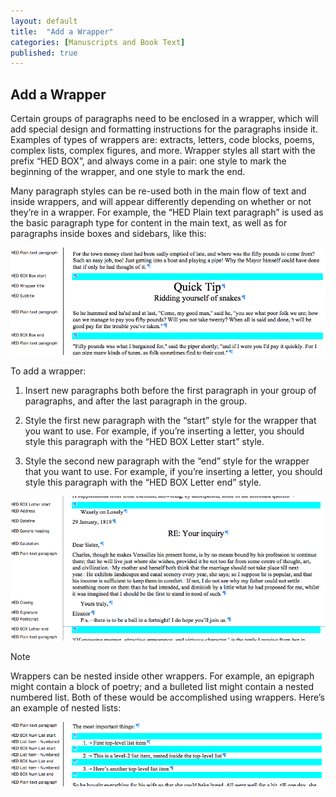 ```yaml
---
layout: default
title:  "Add a Wrapper"
categories: [Manuscripts and Book Text]
published: true
---
```


<section data-type="chapter" class="hsecchapter" data-hederis-type="hsecchapter" id="plZ3FNpKw"><h1 data-hederis-type="hblkchaptitle" class="hblkchaptitle" id="pg8JcknQN">Add a Wrapper</h1>
    <p class="hblkp" data-hederis-type="hblkp" id="pDUjpL7xO">Certain groups of paragraphs need to be enclosed in a wrapper, which will add special design and formatting instructions for the paragraphs inside it. Examples of types of wrappers are: extracts, letters, code blocks, poems, complex lists, complex figures, and more. Wrapper styles all start with the prefix &#8220;HED BOX&#8221;, and always come in a pair: one style to mark the beginning of the wrapper, and one style to mark the end.</p>
    <p class="hblkp" data-hederis-type="hblkp" id="pAYF04L7n">Many paragraph styles can be re-used both in the main flow of text and inside wrappers, and will appear differently depending on whether or not they&#8217;re in a wrapper. For example, the &#8220;HED Plain text paragraph&#8221; is used as the basic paragraph type for content in the main text, as well as for paragraphs inside boxes and sidebars, like this:</p>
    <img data-hederis-type="hblkimg" class="hblkimg" id="pWa0VqGp8" src="/images/wrapper1.png"/>
    <p class="hblkp" data-hederis-type="hblkp" id="psUvqqwJJ">To add a wrapper:</p>
    <ol class="hwprnum-liststart" data-hederis-type="hwprnum-liststart" id="pwhFpGENJ"><li class="hblkoli" data-hederis-type="hblkoli" id="linpPWhza7"><p class="hblkoli" data-hederis-type="hblkoli" id="pC2PPcycw">Insert new paragraphs both before the first paragraph in your group of paragraphs, and after the last paragraph in the group.</p></li>
    <li class="hblkoli" data-hederis-type="hblkoli" id="liouIGW6rk"><p class="hblkoli" data-hederis-type="hblkoli" id="pnqq44Iq0">Style the first new paragraph with the &#8220;start&#8221; style for the wrapper that you want to use. For example, if you&#8217;re inserting a letter, you should style this paragraph with the &#8220;HED BOX Letter start&#8221; style.</p></li>
    <li class="hblkoli" data-hederis-type="hblkoli" id="liW6uMi9Z0"><p class="hblkoli" data-hederis-type="hblkoli" id="peaiaHQMn">Style the second new paragraph with the &#8220;end&#8221; style for the wrapper that you want to use. For example, if you&#8217;re inserting a letter, you should style this paragraph with the &#8220;HED BOX Letter end&#8221; style.</p></li>
    </ol>
    <img data-hederis-type="hblkimg" class="hblkimg" id="p43p1U5HN" src="/images/letter1.png"/>
    <aside class="hwprbox box" data-hederis-type="hwprboxstart" id="pLsdB6Azd" data-type="sidebar"><p class="hblktype" data-hederis-type="hblktype" id="pTI8RvTGP">Note</p>
    <p class="hblkp" data-hederis-type="hblkp" id="p8ZwMd3Fx">Wrappers can be nested inside other wrappers. For example, an epigraph might contain a block of poetry; and a bulleted list might contain a nested numbered list. Both of these would be accomplished using wrappers. Here&#8217;s an example of nested lists:</p>
    </aside>
    <img data-hederis-type="hblkimg" class="hblkimg" id="p6u9lgSCY" src="/images/list1.png"/>
    </section>
    